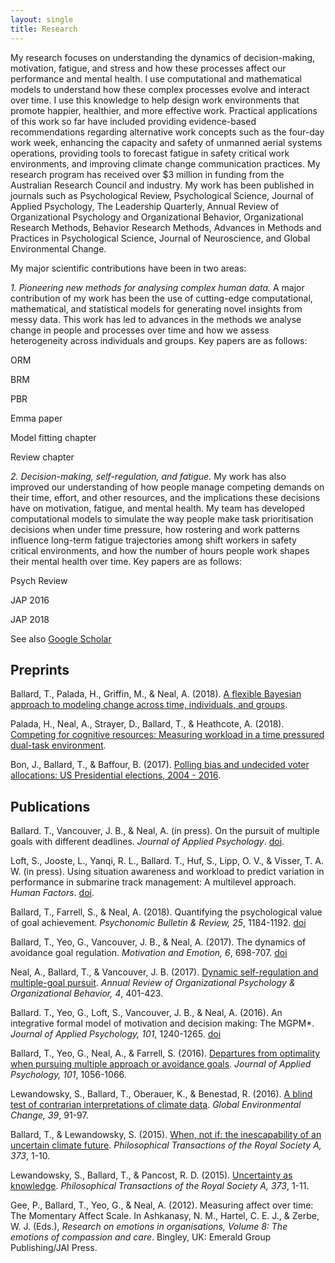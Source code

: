 ```yaml
---
layout: single
title: Research
---
```


My research focuses on understanding the dynamics of decision-making, motivation, fatigue, and stress 
and how these processes affect our performance and mental health. I use computational and mathematical 
models to understand how these complex processes evolve and interact over time. I use this knowledge 
to help design work environments that promote happier, healthier, and more effective work. Practical 
applications of this work so far have included providing evidence-based recommendations regarding 
alternative work concepts such as the four-day work week, enhancing the capacity and safety of unmanned 
aerial systems operations, providing tools to forecast fatigue in safety critical work environments, 
and improving climate change communication practices. My research program has received over $3 million 
in funding from the Australian Research Council and industry. My work has been published in journals 
such as Psychological Review, Psychological Science, Journal of Applied Psychology, The Leadership 
Quarterly, Annual Review of Organizational Psychology and Organizational Behavior, Organizational 
Research Methods, Behavior Research Methods, Advances in Methods and Practices in Psychological Science,
Journal of Neuroscience, and Global Environmental Change. 

My major scientific contributions have been in two areas:

*1. Pioneering new methods for analysing complex human data.* A major contribution of my work has been
the use of cutting-edge computational, mathematical, and statistical models for generating novel insights
from messy data. This work has led to advances in the methods we analyse change in people and processes over time and how
we assess heterogeneity across individuals and groups. Key papers are as follows:

ORM

BRM

PBR

Emma paper

Model fitting chapter

Review chapter


*2. Decision-making, self-regulation, and fatigue.* My work has also improved our understanding of how people 
manage competing demands on their time, effort, and other resources, and the implications these decisions have 
on motivation, fatigue, and mental health. My team has developed computational models to simulate the way people
make task prioritisation decisions when under time pressure, how rostering and work patterns influence long-term
fatigue trajectories among shift workers in safety critical environments, and how the number of hours people work
shapes their mental health over time. Key papers are as follows:

Psych Review

JAP 2016

JAP 2018












See also [Google Scholar](https://scholar.google.com.au/citations?user=czmZu04AAAAJ&hl=en)

## Preprints ##

Ballard, T., Palada, H., Griffin, M., & Neal, A. (2018). [A flexible Bayesian approach to modeling change across time, individuals, and groups](https://doi.org/10.31234/osf.io/3djt5).

Palada, H., Neal, A., Strayer, D., Ballard, T., & Heathcote, A. (2018). [Competing for cognitive resources: Measuring workload in a time pressured dual-task environment](https://psyarxiv.com/bckat/).

Bon, J., Ballard, T., & Baffour, B. (2017). [Polling bias and undecided voter allocations: US Presidential elections, 2004 - 2016](https://arxiv.org/abs/1703.09430v3).



## Publications ##

Ballard. T., Vancouver, J. B., & Neal, A. (in press). On the pursuit of multiple goals with different deadlines. _Journal of Applied Psychology_. 
[doi](https://doi.org/10.1037/apl0000304).

Loft, S., Jooste, L., Yanqi, R. L., Ballard. T., Huf, S., Lipp, O. V., & Visser, T. A. W. (in press). Using situation awareness and workload to predict variation in performance in submarine track management: A multilevel approach. _Human Factors_. [doi](https://doi.org/10.1177/0018720818784803).

Ballard, T., Farrell, S., & Neal, A. (2018). Quantifying the psychological value of goal achievement. _Psychonomic Bulletin \& Review, 25_, 1184-1192. [doi](https://doi.org/10.3758/s13423-017-1329-1)

Ballard, T., Yeo, G., Vancouver, J. B., & Neal, A. (2017). The dynamics of avoidance goal regulation. _Motivation and Emotion, 6_, 698-707. [doi](https://doi.org/10.1007/s11031-017-9640-8)

Neal, A., Ballard, T., & Vancouver, J. B. (2017). [Dynamic self-regulation and multiple-goal pursuit](https://www.annualreviews.org/doi/full/10.1146/annurev-orgpsych-032516-113156). _Annual Review of Organizational Psychology & Organizational Behavior, 4_, 401-423.

Ballard. T., Yeo, G., Loft, S., Vancouver, J. B., & Neal, A. (2016). An integrative formal model of motivation and decision making: The MGPM*. _Journal of Applied Psychology, 101_, 1240-1265. [doi](https://doi.org/10.1037/apl0000121)

Ballard, T., Yeo, G., Neal, A., & Farrell, S. (2016). [Departures from optimality when pursuing multiple approach or avoidance goals](http://psycnet.apa.org/fulltext/2016-11921-001.pdf). _Journal of Applied Psychology, 101_, 1056-1066. 

Lewandowsky, S., Ballard, T., Oberauer, K., & Benestad, R. (2016). [A blind test of contrarian interpretations of climate data](https://ac.els-cdn.com/S0959378016300577/1-s2.0-S0959378016300577-main.pdf?_tid=e2dcdb67-d844-4bf4-bef5-d065cec3aeec&acdnat=1532833731_d5323c7f06b87cfefcbafdcfe46938aa). _Global Environmental Change, 39_, 91-97. 

Ballard, T., & Lewandowsky, S. (2015). [When, not if: the inescapability of an uncertain climate future](http://rsta.royalsocietypublishing.org/content/roypta/373/2055/20140464.full.pdf). _Philosophical Transactions of the Royal Society A, 373_, 1-10. 

Lewandowsky, S., Ballard, T., & Pancost, R. D. (2015). [Uncertainty as knowledge](http://rsta.royalsocietypublishing.org/content/roypta/373/2055/20140462.full.pdf). _Philosophical Transactions of the Royal Society A, 373_, 1-11.

Gee, P., Ballard, T., Yeo, G., & Neal, A. (2012).  Measuring affect over time: The Momentary Affect Scale.  In Ashkanasy, N.  M., Hartel, C.  E.  J., & Zerbe, W.  J.  (Eds.), _Research on emotions in organisations, Volume 8: The emotions of compassion and care_.  Bingley, UK: Emerald Group Publishing/JAI Press.



